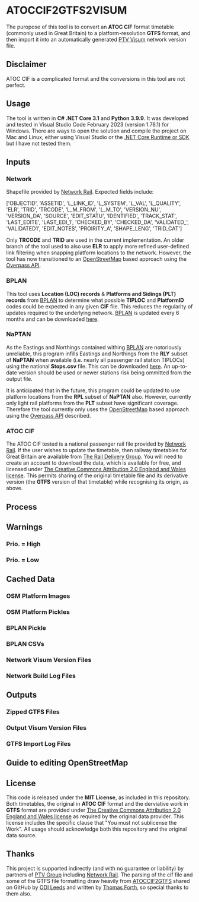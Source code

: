 # ATOCCIF2GTFS2VISUM

The puropose of this tool is to convert an **ATOC CIF** format timetable (commonly used in Great Britain) to a platform-resolution **GTFS** format, and then import it into an automatically generated [PTV Visum](https://www.myptv.com/en/mobility-software/ptv-visum) network version file.

## Disclaimer

ATOC CIF is a complicated format and the conversions in this tool are not perfect.

## Usage

The tool is written in **C# .NET Core 3.1** and **Python 3.9.9**. It was developed and tested in Visual Studio Code February 2023 (version 1.76.1) for Windows. There are ways to open the solution and compile the project on Mac and Linux, either using Visual Studio or the [.NET Core Runtime or SDK](https://dotnet.microsoft.com/download) but I have not tested them.

## Inputs

### Network

Shapefile provided by [Network Rail](https://www.networkrail.co.uk/). Expected fields include:

['OBJECTID', 'ASSETID', 'L_LINK_ID', 'L_SYSTEM', 'L_VAL', 'L_QUALITY', 'ELR', 'TRID',
 'TRCODE', 'L_M_FROM', 'L_M_TO', 'VERSION_NU', 'VERSION_DA', 'SOURCE', 'EDIT_STATU',
 'IDENTIFIED', 'TRACK_STAT', 'LAST_EDITE', 'LAST_EDI_1', 'CHECKED_BY', 'CHECKED_DA',
 'VALIDATED_', 'VALIDATED1', 'EDIT_NOTES', 'PROIRITY_A', 'SHAPE_LENG', 'TRID_CAT']

Only **TRCODE** and **TRID** are used in the current implementation. An older branch of the tool used to also use **ELR** to apply more refined user-defined link filtering when snapping platform locations to the network. However, the tool has now transitioned to an [OpenStreetMap](https://www.openstreetmap.org/about) based approach using the [Overpass API](https://python-overpy.readthedocs.io/en/latest/).
 
### BPLAN

This tool uses **Location (LOC) records** & **Platforms and Sidings (PLT) records** from [BPLAN](https://wiki.openraildata.com/index.php?title=BPLAN_data_structure) to determine what possible **TIPLOC** and **PlatformID** codes could be expected in any given **CIF** file. This reduces the regularity of updates required to the underlying network. [BPLAN](https://wiki.openraildata.com/index.php?title=BPLAN_data_structure) is updated every 6 months and can be downloaded [here](https://wiki.openraildata.com/index.php?title=BPLAN_Geography_Data).

### NaPTAN

As the Eastings and Northings contained withing [BPLAN](https://wiki.openraildata.com/index.php?title=BPLAN_data_structure) are notoriously unreliable, this program infills Eastings and Northings from the **RLY** subset of **NaPTAN** when available (i.e. nearly all passenger rail station TIPLOCs) using the national **Stops.csv** file. This can be downloaded [here](https://beta-naptan.dft.gov.uk/download). An up-to-date version should be used or newer stations risk being ommitted from the output file.

It is anticipated that in the future, this program could be updated to use platform locations from the **RPL** subset of **NaPTAN** also. However, currently only light rail platforms from the **PLT** subset have significant coverage. Therefore the tool currently only uses the [OpenStreetMap](https://www.openstreetmap.org/about) based approach using the [Overpass API](https://python-overpy.readthedocs.io/en/latest/) described.

### ATOC CIF

The ATOC CIF tested is a national passenger rail file provided by [Network Rail](https://www.networkrail.co.uk/). If the user wishes to update the timetable, then railway timetables for Great Britain are available from [The Rail Delivery Group](http://data.atoc.org/). You will need to create an account to download the data, which is available for free, and licensed under [The Creative Commons Attribution 2.0 England and Wales license]( https://creativecommons.org/licenses/by/2.0/uk/legalcode). This permits sharing of the original timetable file and its derivative version (the **GTFS** version of that timetable) while recognising its origin, as above.

## Process

## Warnings

### Prio. = High

### Prio. = Low

## Cached Data

### OSM Platform Images

### OSM Platform Pickles

### BPLAN Pickle

### BPLAN CSVs

### Network Visum Version Files

### Network Build Log Files

## Outputs

### Zipped GTFS Files

### Output Visum Version Files

### GTFS Import Log Files

## Guide to editing OpenStreetMap

## License

This code is released under the **MIT License**, as included in this repository.
Both timetables, the original in **ATOC CIF** format and the derviative work in **GTFS** format are provided under [The Creative Commons Attribution 2.0 England and Wales license]( https://creativecommons.org/licenses/by/2.0/uk/legalcode) as required by the original data provider. This license includes the specific clause that "You must not sublicense the Work". All usage should acknowledge both this repository and the original data source.

## Thanks

This project is supported indirectly (and with no guarantee or liability) by partners of [PTV Group](https://company.ptvgroup.com/en/) including [Network Rail](https://www.networkrail.co.uk/). The parsing of the cif file and some of the GTFS file formatting draw heavily from [ATOCCIF2GTFS](https://github.com/odileeds/ATOCCIF2GTFS) shared on GitHub by [ODI Leeds](https://github.com/odileeds) and written by [Thomas Forth](https://github.com/thomasforth), so special thanks to them also.
